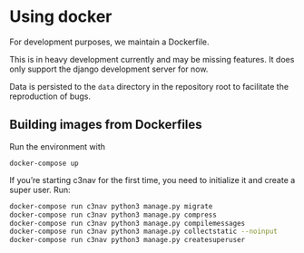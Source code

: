 # Using docker

For development purposes, we maintain a Dockerfile.

This is in heavy development currently and may be missing features. It does only support the django development server for now.

Data is persisted to the `data` directory in the repository root to facilitate the reproduction of bugs.

## Building images from Dockerfiles

Run the environment with

```
docker-compose up
```

If you’re starting c3nav for the first time, you need to initialize it and create a super user. Run:


```bash
docker-compose run c3nav python3 manage.py migrate
docker-compose run c3nav python3 manage.py compress
docker-compose run c3nav python3 manage.py compilemessages
docker-compose run c3nav python3 manage.py collectstatic --noinput
docker-compose run c3nav python3 manage.py createsuperuser
```
